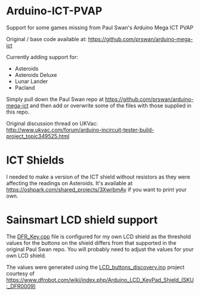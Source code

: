 # Arduino-ICT-PVAP
Support for some games missing from Paul Swan's Arduino Mega ICT PVAP

Original / base code available at:
https://github.com/prswan/arduino-mega-ict

Currently adding support for:
- Asteroids
- Asteroids Deluxe
- Lunar Lander
- Pacland

Simply pull down the Paul Swan repo at https://github.com/prswan/arduino-mega-ict and then add or overwrite some of the files with those supplied in this repo.

Original discussion thread on UKVac:
http://www.ukvac.com/forum/arduino-incircuit-tester-build-project_topic349525.html

# ICT Shields
I needed to make a version of the ICT shield without resistors as they were affecting the readings on Asteroids.
It's available at https://oshpark.com/shared_projects/3XwrbmAy if you want to print your own.

# Sainsmart LCD shield support
The [DFR_Key.cpp](/libraries/DFR_Key/DFR_Key.cpp) file is configured for my own LCD shield as the threshold values for the buttons on the shield differs from that supported in the original Paul Swan repo. You will probably need to adjust the values for your own LCD shield.

The values were generated using the [LCD_buttons_discovery.ino](/extras/LCD_buttons_discovery.ino) project courtesy of https://www.dfrobot.com/wiki/index.php/Arduino_LCD_KeyPad_Shield_(SKU:_DFR0009)
